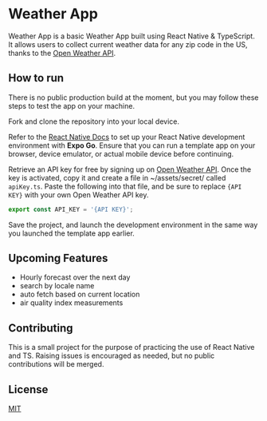 # Weather App

Weather App is a basic Weather App built using React Native & TypeScript. It allows users to collect current weather data for any zip code in the US, thanks to the [Open Weather API](https://openweathermap.org/api).

## How to run

There is no public production build at the moment, but you may follow these steps to test the app on your machine.

Fork and clone the repository into your local device.

Refer to the [React Native Docs](https://reactnative.dev/docs/environment-setup) to set up your React Native development environment with **Expo Go**. Ensure that you can run a template app on your browser, device emulator, or actual mobile device before continuing.

Retrieve an API key for free by signing up on [Open Weather API](https://openweathermap.org/api). Once the key is activated, copy it and create a file in ~/assets/secret/ called `apiKey.ts`. Paste the following into that file, and be sure to replace `{API KEY}` with your own Open Weather API key.

```typescript
export const API_KEY = '{API KEY}';
```

Save the project, and launch the development environment in the same way you launched the template app earlier.

## Upcoming Features

- Hourly forecast over the next day
- search by locale name
- auto fetch based on current location
- air quality index measurements

## Contributing

This is a small project for the purpose of practicing the use of React Native and TS. Raising issues is encouraged as needed, but no public contributions will be merged.

## License

[MIT](https://choosealicense.com/licenses/mit/)

